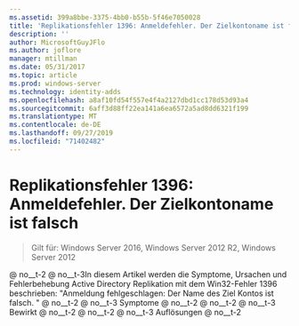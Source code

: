```yaml
---
ms.assetid: 399a8bbe-3375-4bb0-b55b-5f46e7050028
title: 'Replikationsfehler 1396: Anmeldefehler. Der Zielkontoname ist falsch'
description: ''
author: MicrosoftGuyJFlo
ms.author: joflore
manager: mtillman
ms.date: 05/31/2017
ms.topic: article
ms.prod: windows-server
ms.technology: identity-adds
ms.openlocfilehash: a8af10fd54f557e4f4a2127dbd1cc178d53d93a4
ms.sourcegitcommit: 6aff3d88ff22ea141a6ea6572a5ad8dd6321f199
ms.translationtype: MT
ms.contentlocale: de-DE
ms.lasthandoff: 09/27/2019
ms.locfileid: "71402482"
---
```

# <a name="replication-error-1396-logon-failure-the-target-account-name-is-incorrect"></a>Replikationsfehler 1396: Anmeldefehler. Der Zielkontoname ist falsch

>Gilt für: Windows Server 2016, Windows Server 2012 R2, Windows Server 2012


<developerConceptualDocument xmlns="https://ddue.schemas.microsoft.com/authoring/2003/5" xmlns:xlink="https://www.w3.org/1999/xlink" xmlns:xsi="https://www.w3.org/2001/XMLSchema-instance" xsi:schemaLocation="https://ddue.schemas.microsoft.com/authoring/2003/5 http://clixdevr3.blob.core.windows.net/ddueschema/developer.xsd"> <introduction> @ no__t-2 @ no__t-3<para>In diesem Artikel werden die Symptome, Ursachen und Fehlerbehebung Active Directory Replikation mit dem Win32-Fehler 1396 beschrieben: &quot;Anmeldung fehlgeschlagen: Der Name des Ziel Kontos ist falsch. &quot; </para>
    <list class="bullet"> <listItem> @ no__t-2 @ no__t-3<para>
          <link xlink:href="d3a01966-74c9-4c49-ba11-354b9acf7519#BKMK_Symptoms">Symptome</link>
 @ no__t-2</para>
      </listItem> <listItem> @ no__t-2 @ no__t-3<para>
          <link xlink:href="d3a01966-74c9-4c49-ba11-354b9acf7519#BKMK_Causes">Bewirkt</link>
 @ no__t-2</para>
      </listItem> <listItem> @ no__t-2 @ no__t-3<para>
          <link xlink:href="d3a01966-74c9-4c49-ba11-354b9acf7519#BKMK_Resolutions">Auflösungen</link>
 @ no__t-2</para>
      </listItem>
    </list>
  </introduction>
  <section address="BKMK_Symptoms">
    <title>symptome @ no__t-1 @ no__t-2 @ no__t-3<para />
      <list class="ordered">
<listItem><para>Dcdiag meldet, dass der Active Directory Replications-Test mit Fehler 1396 fehlgeschlagen ist: Anmeldefehler: Der Name des Ziel Kontos ist falsch. &quot;</para><code>Testing server: &lt;Site name&gt;&lt;DC Name&gt;
Starting test: Replications
[Replications Check,&lt;DC Name&gt;] A recent replication attempt failed:
From &lt;source DC&gt; to &lt;destination DC&gt;
Naming Context: CN=&lt;DN path of naming context&gt;
<codeFeaturedElement>The replication generated an error (1396):
Logon Failure: The target account name is incorrect.</codeFeaturedElement>
The failure occurred at &lt;date&gt; &lt;time&gt;.
The last success occurred at &lt;date&gt; &lt;time&gt;.
XX failures have occurred since the last success</code></listItem><listItem><para>REPADMIN. EXE meldet, dass der letzte Replikations Versuch mit dem Status 1396 fehlgeschlagen ist.</para><para>Repadmin-Befehle, die häufig den 1396-Status angeben, enthalten u. a. die folgenden:</para><table xmlns:caps="https://schemas.microsoft.com/build/caps/2013/11"><tbody><tr><TD><list class="bullet"><listItem><para>REPADMIN/ADD</para></listItem><listItem><para>REPADMIN/REPLSUM</para></listItem><listItem><para>REPADMIN/REHOST</para></listItem><listItem><para>REPADMIN/SHOWVECTOR/LATENCY</para></listItem></list></TD><TD><list class="bullet"><listItem><para>REPADMIN/SHOWREPS</para></listItem><listItem><para>REPADMIN/SHOWREPL</para></listItem><listItem><para>REPADMIN/SYNCALL</para></listItem></list></TD></tr></tbody></table><para>Beispielausgabe von &quot;repadmin/SHOWREPS @ no__t-1, @no__t die die eingehende Replikation von "Configuration Manager" zu "" in "" darstellt. Der Name des Ziel Kontos ist falsch. &quot;-Fehler wird unten angezeigt:</para><code>Default-First-Site-NameCONTOSO-DC1
DSA Options: IS_GC 
Site Options: (none)
DSA object GUID: b6dc8589-7e00-4a5d-b688-045aef63ec01
DSA invocationID: b6dc8589-7e00-4a5d-b688-045aef63ec01
==== INBOUND NEIGHBORS ======================================
DC=contoso,DC=com
Default-First-Site-NameCONTOSO-DC2 via RPC
DSA object GUID: 74fbe06c-932c-46b5-831b-af9e31f496b2
Last attempt @ &lt;date&gt; &lt;time&gt; failed, <codeFeaturedElement>result 1396 (0x574):
Logon Failure: The target account name is incorrect.</codeFeaturedElement>
&lt;#&gt; consecutive failure(s).
Last success @ &lt;date&gt; &lt;time&gt;.
</code></listItem><listItem><para>Der Befehl " <ui>Jetzt replizieren</ui> " in Active Directory Websites und Dienste gibt &quot;logon-Fehler zurück: Der Name des Ziel Kontos ist falsch. &quot;</para><para>Wenn Sie von einem Quell Domänen Controller mit der rechten Maustaste auf das Verbindungs Objekt klicken und <ui>Jetzt replizieren</ui> auswählen, tritt ein Fehler &quot;logon auf: Der Name des Ziel Kontos ist falsch. &quot; Die Bildschirm Fehlermeldung wird unten angezeigt:</para><para>Text des Dialog Titels:</para><para>Jetzt replizieren</para><para>Text der Dialog Meldung: </para><para>Fehler beim Versuch, den namens Kontext &lt;partition-DNS-Pfad @ no__t-1 vom Domänen Controller &lt;source DC @ no__t-3 an den Domänen Controller zu synchronisieren &lt;destination DC @ no__t-5: Anmeldefehler: Der Name des Ziel Kontos ist falsch. Dieser Vorgang wird nicht fortgesetzt. </para></listItem><listItem><para>NTDS-KCC-, NTDS-allgemeine oder Microsoft-Windows-ActiveDirectory_DomainService-Ereignisse mit dem 1396-Status werden im Verzeichnisdienste-Protokoll Ereignisanzeige protokolliert.</para><para>Active Directory Ereignisse, die den 1396-Status häufig erwähnen, sind u. a. die folgenden:</para><table xmlns:caps="https://schemas.microsoft.com/build/caps/2013/11"><thead><tr><TD><para>Ereignis-ID</para></TD><TD><para>Ereignisquelle</para></TD><TD><para>Ereignis Zeichenfolge</para></TD></tr></thead><tbody><tr><TD><para>1125</para></TD><TD><para>Microsoft-Windows-ActiveDirectory_DomainService</para></TD><TD><para>Die Assistent zum Installieren von Active Directory Domain Services (Dcpromo) konnte keine Verbindung mit dem folgenden Domänen Controller herstellen.</para></TD></tr><tr><TD><para>1645</para><para>Dieses Ereignis listet den dreiteiligen SPN auf.</para></TD><TD><para>NTDS-Replikation</para></TD><TD><para>Active Directory hat den authentifizierten Remoteprozeduraufruf (RPC) zu einer anderen Domäne nicht ausgeführt, weil der gewünschte Dienstprinzipalname (SPN) für den Zieldomänencontroller im Schlüsselverteilungscenter (KDC)-Domänencontroller, der zum SPN gehört, nicht registriert ist.</para></TD></tr><tr><TD><para>1655</para></TD><TD><para>Microsoft-Windows-ActiveDirectory_DomainService</para></TD><TD><para>Active Directory Domain Services versuchte, mit dem folgenden globalen Katalog zu kommunizieren, und die Versuche waren nicht erfolgreich.</para></TD></tr><tr><TD><para>2847</para></TD><TD><para>Microsoft-Windows-ActiveDirectory_DomainService</para></TD><TD><para>Die Konsistenzprüfung hat eine Replikations Verbindung für den lokalen schreibgeschützten Verzeichnisdienst gefunden und versucht, Sie Remote auf der folgenden Verzeichnisdienst Instanz zu aktualisieren. Der Vorgang ist fehlgeschlagen. Der Vorgang wird wiederholt.</para></TD></tr><tr><TD><para>1925</para></TD><TD><para>NTDS-KCC</para></TD><TD><para>Der Versuch, einen Replikations Link für die folgende beschreibbare Verzeichnis Partition einzurichten, ist fehlgeschlagen.</para></TD></tr><tr><TD><para>1926</para></TD><TD><para>NTDS-KCC</para></TD><TD><para>Der Versuch, einen Replikations Link mit einer schreibgeschützten Verzeichnis Partition mit den folgenden Parametern zu erstellen, ist fehlgeschlagen.</para></TD></tr><tr><TD><para>5781</para></TD><TD><para>NETLOGON</para></TD><TD><para> Der Server kann seinen Namen nicht in DNS registrieren.</para></TD></tr></tbody></table></listItem><listItem><para>DCPROMO schlägt mit einem Bildschirm Fehler fehl</para><para>Text des Dialog Titels:</para><para>Active Directory Installation fehlgeschlagen</para><para>Text der Dialog Meldung:</para><para>Fehler beim Ausführen des Vorgangs: Der Verzeichnisdienst konnte das Server Objekt für CN = NTDS Settings, CN = serverbeinggestuft, CN = Servers, CN = site, CN = Sites, CN = Configuration, DC =%% amp; quot; DC = com auf Server ReplicationSourceDC.contoso.com nicht erstellen. </para><para>Stellen Sie sicher, dass die bereitgestellten Netzwerk Anmelde Informationen über ausreichende Zugriffsrechte für das Hinzufügen eines </para><para>
&quot;logon-Fehler: Der Name des Ziel Kontos ist falsch. [mailto:johndoe@mydomain.com](&quot;)</para><para>In diesem Fall werden die Ereignis-ID 1645, 1168 und 1125 auf dem Server protokolliert, der höher gestuft wird.</para></listItem><listItem><para>Zuordnen eines Laufwerks mithilfe von " <embeddedLabel>net use</embeddedLabel>":</para><code>C:&gt;net use z: &lt;server_name&gt;c$
System error 1396 has occurred.
Logon Failure: The target account name is incorrect.</code><para>In diesem Fall kann der Server auch die Ereignis-ID 333 im System Ereignisprotokoll protokollieren und eine große Menge an virtuellem Arbeitsspeicher für eine Anwendung verwenden, wie z. b. SQL Server.</para></listItem><listItem><para>Die DC-Zeit ist falsch.</para></listItem><listItem><para>Der KDC startet nicht auf einem RODC, nachdem das krbtgt-Konto für den RODC wieder hergestellt wurde, das gelöscht wurde. Nach einer Wiederherstellung wird z. b. Fehler 1396 angezeigt. </para><para>
Die Ereignis-ID 1645 wird auf dem RODC protokolliert. </para><para>
Dcdiag meldet außerdem eine Fehlermeldung, dass das RODC-krbtgt-Konto nicht aktualisiert werden kann. </para></listItem>
</list>
    </content>
  </section>
  <section address="BKMK_Causes">
    <title>bewirkt @ no__t-1 @ no__t-2 @ no__t-3<para />
      <list class="ordered">
        <listItem>
          <para>Der SPN ist nicht im globalen Katalog vorhanden, der vom KDC durchsucht wird, wenn der Client versucht, sich mithilfe von Kerberos zu authentifizieren.</para>
          <para>Im Zusammenhang mit Active Directory Replikation ist der Kerberos-Client der Ziel-DC. der KDC, der die SPN-Suche ausführt, ist wahrscheinlich der Ziel-DC selbst, kann jedoch ein Remote-DC sein.</para>
        </listItem>
        <listItem>
          <para>Das Benutzer-oder Dienst Konto, das den zu suchenden Dienst Prinzipal Namen enthalten soll, ist nicht im globalen Katalog vorhanden, der vom KDC im Auftrag des Zieldomänen Controllers, der die Replikation versucht, durchsucht wurde.</para>
          <para>Im Zusammenhang mit Active Directory Replikation ist das Computer Konto des Quell Domänen Controllers in dem globalen Katalog, der vom Domänen Controller für den Zieldomänen Controller nach der eingehenden Replikation durchsucht wird, nicht vorhanden</para>
        </listItem>
        <listItem>
          <para>Auf dem Ziel-DC fehlt ein LSA-Geheimnis für die Domäne der Quell Domänen Controller.</para>
        </listItem>
        <listItem>
          <para>Der SPN, der gesucht wird, ist auf einem anderen Computer Konto als der Quell Domänen Controller vorhanden.</para>
        </listItem>
      </list>
    </content>
  </section>
  <section address="BKMK_Resolutions">
    <title>auflösungen @ no__t-1 @ no__t-2 @ no__t-3 @ no__t-4 @ no__t-5<para>Überprüfen Sie das Verzeichnisdienst-Ereignisprotokoll auf dem Ziel-DC für das NTDS-Replikations Ereignis 1645. Beachten Sie Folgendes:</para>
          <para>Der Name des Ziel-DC.</para>
          <para>Der SPN, der gesucht wird (E3514235-4B06-11d1-AB04-00C04FC2DCD2/&lt;objekt-GUID für Quell Domänen Controller NTDS-Einstellungs Objekt @ no__t-1 @ no__t-2 @ no__t-3target Domäne @ no__t-4Amp; gt;. &amp;Amp; lt; TLD @ no__t-6amp; gt; @ &lt;target Domäne @ no__t-8. &lt;tld @ no__t-10</para>
          <para>Der vom Ziel-DC verwendete KDC</para>
        </listItem>
        <listItem>
          <para>Geben Sie in der Konsole des KDC, der in Schritt 1 identifiziert wurde, Folgendes ein: </para>
          <code>nltest /dsgetdc &lt;forest root DNS domain name &gt; /gc</code>
          <para>Führen Sie den NLTEST-Serverlocatorpunkt-Test direkt nach einem Replikations Versuch aus, der mit dem Fehler 1396 auf dem Ziel-DC fehlschlägt. </para>
          <para>Dadurch sollte der GC identifiziert werden, mit dem der KDC SPN-suchen ausführt. </para>
          <para>Der GC, der vom KDC durchsucht wird, kann auch in Microsoft-Windows-ActiveDirectory_DomainService-Ereignis 1655 aufgezeichnet werden.</para>
        </listItem>
        <listItem>
          <para>Suchen Sie nach dem in Schritt 1 ermittelten Dienst Prinzipal Namen im globalen Katalog, der in Schritt 2 erkannt wurde.</para>
          <code>C:&gt;repadmin /showattr Server_Name DC=corp,DC=contoso,dc=com &lt;GC used by KDC&gt; &lt;DN path of forest root domain&gt; /filter:&quot;(serviceprincipalname=&lt;SPN cited in the NTDS Replication event 1645&gt;)&quot; /gc /subtree /atts:cn,serviceprincipalname</code>
          <para>oder</para>
          <code>C:&gt;dsquery * forestroot -scope subtree -filter &quot;(serviceprincipalname=E3514235-4B06-11D1-AB04-00C04FC2DCD2/65cead9f-4949-46a3-a49a-f1fbfe13d2b3*)&quot; -attr * -s Server_Name.europe.corp.contoso.com</code>
          <para>Vergewissern Sie sich, dass das Host Objekt für den SPN vorhanden ist.</para>
          <para>Überprüfen Sie den DN-Pfad für das Host Objekt, z. b., ob das Objekt cnf/Konflikt hat oder sich im verlorenen und gefundenen Container befindet.</para>
          <para>Vergewissern Sie sich, dass die Quell Domänen Controller Active Directory Replikations-SPN nur auf dem Computer Konto der Quell Domänen Controller</para>
          <para>Wenn der Replikations-SPN fehlt, stellen Sie fest, ob der Quell Domänen Controller seinen SPN bei sich selbst registriert hat und ob der SPN auf der vom KDC verwendeten GC aufgrund einer einfachen Replikations Latenz oder eines Replikations Fehlers fehlt.</para>
        </listItem>
        <listItem>
          <para>Überprüfen Sie die Integrität des sicheren Kanals und den Vertrauens Zustand.</para>
        </listItem>
      </list>
    </content>
  </section>
  <relatedTopics> @ no__t-1 @ no__t-2troubleshooting Active Directory Vorgänge, die mit Fehler 1396 fehlschlagen: Anmeldefehler: Der Name des Ziel Kontos ist falsch. </linkText>
      <linkUri><a href="https://support.microsoft.com/kb/2183411/en-gb" data-raw-source="https://support.microsoft.com/kb/2183411/en-gb">https://support.microsoft.com/kb/2183411/en-gb</a></linkUri>
    </externalLink>
  </relatedTopics> @ no__t-6


